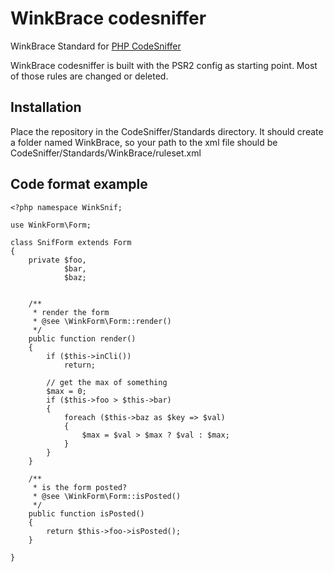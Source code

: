 # WinkBrace codesniffer #

WinkBrace Standard for [PHP CodeSniffer](http://pear.php.net/package/PHP_CodeSniffer/)

WinkBrace codesniffer is built with the PSR2 config as starting point. Most of those rules are changed or deleted. 

## Installation ##
Place the repository in the CodeSniffer/Standards directory. It should create a folder named WinkBrace, so your path to the xml file should be CodeSniffer/Standards/WinkBrace/ruleset.xml


## Code format example ##

    <?php namespace WinkSnif;
    
    use WinkForm\Form;
    
    class SnifForm extends Form
    {
        private $foo,
                $bar,
                $baz;
        
        
        /**
         * render the form
         * @see \WinkForm\Form::render()
         */
        public function render()
        {
            if ($this->inCli())
                return;
            
            // get the max of something
            $max = 0;
            if ($this->foo > $this->bar)
            {
                foreach ($this->baz as $key => $val)
                {
                    $max = $val > $max ? $val : $max;
                }
            }
        }
    
        /**
         * is the form posted?
         * @see \WinkForm\Form::isPosted()
         */
        public function isPosted()
        {
            return $this->foo->isPosted();
        }
        
    }
